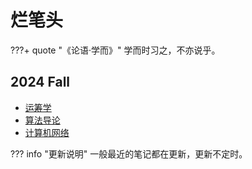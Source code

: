 # 烂笔头

???+ quote "《论语·学而》"
    学而时习之，不亦说乎。

## 2024 Fall

- [运筹学](./OperationResearch/index.md)
- [算法导论](./IntroductionToAlgorithm/index.md)
- [计算机网络](./ComputingNetworks/index.md)

??? info "更新说明"
    一般最近的笔记都在更新，更新不定时。